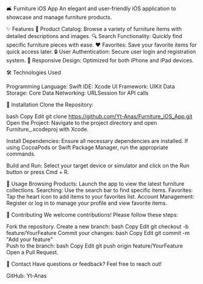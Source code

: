 🛋️ Furniture iOS App
An elegant and user-friendly iOS application to showcase and manage furniture products.

✨ Features
🛒 Product Catalog: Browse a variety of furniture items with detailed descriptions and images.
🔍 Search Functionality: Quickly find specific furniture pieces with ease. 
❤️ Favorites: Save your favorite items for quick access later. 
🔒 User Authentication: Secure user login and registration system. 
📱 Responsive Design: Optimized for both iPhone and iPad devices.

🛠️ Technologies Used

Programming Language: Swift
IDE: Xcode
UI Framework: UIKit
Data Storage: Core Data
Networking: URLSession for API calls

🚀 Installation
Clone the Repository:

bash
Copy
Edit
git clone https://github.com/Yt-Anas/Furniture_iOS_App.git
Open the Project:
Navigate to the project directory and open Furniture_.xcodeproj with Xcode.

Install Dependencies:
Ensure all necessary dependencies are installed. If using CocoaPods or Swift Package Manager, run the appropriate commands.

Build and Run:
Select your target device or simulator and click on the Run button or press Cmd + R.

🎯 Usage
Browsing Products: Launch the app to view the latest furniture collections.
Searching: Use the search bar to find specific items.
Favorites: Tap the heart icon to add items to your favorites list.
Account Management: Register or log in to manage your profile and view favorite items.

🤝 Contributing
We welcome contributions! Please follow these steps:

Fork the repository.
Create a new branch:
bash
Copy
Edit
git checkout -b feature/YourFeature
Commit your changes:
bash
Copy
Edit
git commit -m "Add your feature"  
Push to the branch:
bash
Copy
Edit
git push origin feature/YourFeature  
Open a Pull Request.


📧 Contact
Have questions or feedback? Feel free to reach out!

GitHub: Yt-Anas
